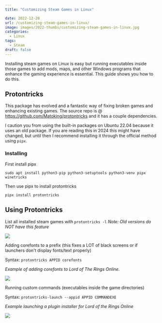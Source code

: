 ```yaml
---
title: "Customizing Steam Games in Linux"

date: 2022-12-28
url: /customizing-steam-games-in-linux/
image: images/2022-thumbs/customizing-steam-games-in-linux.jpg
categories:
  - Linux
tags:
  - Steam
draft: false
---
```

Installing steam games on Linux is easy but running executables inside those games to add mods, maps, and other Windows programs that enhance the gaming experience is essential. This guide shows you how to do this.
<!--more-->

## Protontricks

This package has evolved and a fantastic way of fixing broken games and enhancing existing games. The source repo is @ <https://github.com/Matoking/protontricks> and it has a couple dependencies.

I caution you from using the built-in packages on Ubuntu 22.04 because it uses an old package. If you are reading this in 2024 this might have changed, but until then I recommend installing it through the official method using `pipx`.

### Installing

First install pipx

```
sudo apt install python3-pip python3-setuptools python3-venv pipx winetricks
```

Then use pipx to install protontricks
```
pipx install protontricks
```

## Using Protontricks

List all installed steam games with `protontricks -l` _Note: Old versions do NOT have this feature_

![](/images/2022/customizing-steam-games-in-linux/list-proton.png)

Adding corefonts to a prefix (this fixes a LOT of black screens or if launchers don't display fonts/text properly)

Syntax: `protontricks APPID corefonts`

_Example of adding corefonts to Lord of The Rings Online._

![](/images/2022/customizing-steam-games-in-linux/corefont-install.png)

Running custom commands (executables inside the game directories)

Syntax: `protontricks-launch --appid APPID COMMANDEXE`

_Example launching a plugin installer for Lord of the Rings Online_

![](/images/2022/customizing-steam-games-in-linux/plugin-launch.png)


